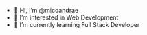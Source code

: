 - 👋 Hi, I’m @micoandrae
- 👀 I’m interested in Web Development
- 🌱 I’m currently learning Full Stack Developer

<!---
micoandrae06/micoandrae06 is a ✨ special ✨ repository because its `README.md` (this file) appears on your GitHub profile.
You can click the Preview link to take a look at your changes.
--->
